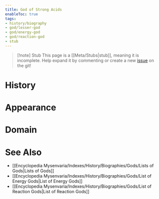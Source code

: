 ```yaml
---
title: God of Strong Acids
enableToc: true
tags:
- history/biography
- god/lesser-god
- god/energy-god
- god/reaction-god
- stub
---
```


> [!note] Stub
> This page is a [[Meta/Stubs|stub]], meaning it is incomplete. Help expand it by commenting or create a new [issue](https://github.com/RagtimeGal/quartz--encyclopedia-mysenvaria/issues/new/choose) on the git!


# History

# Appearance

# Domain

# See Also
- [[Encyclopedia Mysenvaria/Indexes/History/Biographies/Gods/Lists of Gods|Lists of Gods]]
- [[Encyclopedia Mysenvaria/Indexes/History/Biographies/Gods/List of Energy Gods|List of Energy Gods]]
- [[Encyclopedia Mysenvaria/Indexes/History/Biographies/Gods/List of Reaction Gods|List of Reaction Gods]]